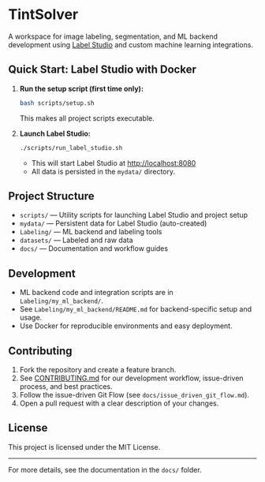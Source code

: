 # TintSolver

A workspace for image labeling, segmentation, and ML backend development using [Label Studio](https://labelstud.io/) and custom machine learning integrations.

## Quick Start: Label Studio with Docker

1. **Run the setup script (first time only):**

   ```sh
   bash scripts/setup.sh
   ```

   This makes all project scripts executable.

2. **Launch Label Studio:**

   ```sh
   ./scripts/run_label_studio.sh
   ```

   - This will start Label Studio at [http://localhost:8080](http://localhost:8080)
   - All data is persisted in the `mydata/` directory.

## Project Structure

- `scripts/` — Utility scripts for launching Label Studio and project setup
- `mydata/` — Persistent data for Label Studio (auto-created)
- `Labeling/` — ML backend and labeling tools
- `datasets/` — Labeled and raw data
- `docs/` — Documentation and workflow guides

## Development

- ML backend code and integration scripts are in `Labeling/my_ml_backend/`.
- See `Labeling/my_ml_backend/README.md` for backend-specific setup and usage.
- Use Docker for reproducible environments and easy deployment.

## Contributing

1. Fork the repository and create a feature branch.
2. See [CONTRIBUTING.md](CONTRIBUTING.md) for our development workflow, issue-driven process, and best practices.
3. Follow the issue-driven Git Flow (see `docs/issue_driven_git_flow.md`).
4. Open a pull request with a clear description of your changes.

## License

This project is licensed under the MIT License.

---
For more details, see the documentation in the `docs/` folder.
